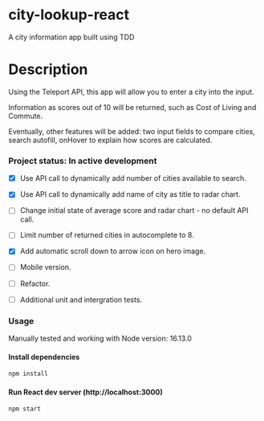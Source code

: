 # city-lookup-react

A city information app built using TDD 

# Description 

Using the Teleport API, this app will allow you to enter a city into the input.

Information as scores out of 10 will be returned, such as Cost of Living and Commute. 

Eventually, other features will be added: two input fields to compare cities, search autofill, onHover to explain how scores are calculated. 



### Project status: In active development
- [x] Use API call to dynamically add number of cities available to search.
- [x] Use API call to dynamically add name of city as title to radar chart.
- [ ] Change initial state of average score and radar chart - no default API call.
- [ ] Limit number of returned cities in autocomplete to 8. 
- [x] Add automatic scroll down to arrow icon on hero image. 
- [ ] Mobile version. 
- [ ] Refactor. 
- [ ] Additional unit and intergration tests.  


### Usage

Manually tested and working with Node version: 16.13.0

#### Install dependencies

```bash
npm install
```
#### Run React dev server (http://localhost:3000)

```bash
npm start
```

